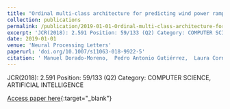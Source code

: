 ```yaml
---
title: "Ordinal multi-class architecture for predicting wind power ramp events based on reservoir computing"
collection: publications
permalink: /publication/2019-01-01-Ordinal-multi-class-architecture-for-predicting-wind-power-ramp-events-based-on-reservoir-computing
excerpt: 'JCR(2018): 2.591 Position: 59/133 (Q2) Category: COMPUTER SCIENCE, ARTIFICIAL INTELLIGENCE'
date: 2019-01-01
venue: 'Neural Processing Letters'
paperurl: 'doi.org/10.1007/s11063-018-9922-5'
citation: ' Manuel Dorado-Moreno,  Pedro Antonio Gutiérrez,  Laura Cornejo-Bueno,  Luis Prieto,  Sancho Salcedo-Sanz,  César Hervás-Martínez, &quot;Ordinal multi-class architecture for predicting wind power ramp events based on reservoir computing.&quot; Neural Processing Letters, 2019.'
---
```

JCR(2018): 2.591 Position: 59/133 (Q2) Category: COMPUTER SCIENCE, ARTIFICIAL INTELLIGENCE

[Access paper here](doi.org/10.1007/s11063-018-9922-5){:target="_blank"}
